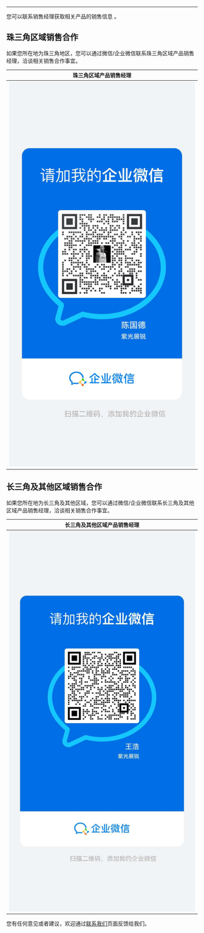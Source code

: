 ------

您可以联系销售经理获取相关产品的销售信息 。


## 珠三角区域销售合作

如果您所在地为珠三角地区，您可以通过微信/企业微信联系珠三角区域产品销售经理，洽谈相关销售合作事宜。

| 珠三角区域产品销售经理           |
| -------------------------------- |
| ![](productsales.assets/cgd.jpg) |




## 长三角及其他区域销售合作

如果您所在地为长三角及其他区域，您可以通过微信/企业微信联系长三角及其他区域产品销售经理，洽谈相关销售合作事宜。

| 长三角及其他区域产品销售经理 |
| -------------------------------- |
| ![](productsales.assets/wh.jpg) |

您有任何意见或者建议，欢迎通过[联系我们](https://www.teckbond.com/#/home/serve)页面反馈给我们。

